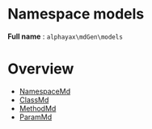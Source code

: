 # Namespace models

**Full name**  : `alphayax\mdGen\models`

# Overview

- [NamespaceMd](NamespaceMd/__CLASS__.md)
- [ClassMd](ClassMd/__CLASS__.md)
- [MethodMd](MethodMd/__CLASS__.md)
- [ParamMd](ParamMd/__CLASS__.md)

